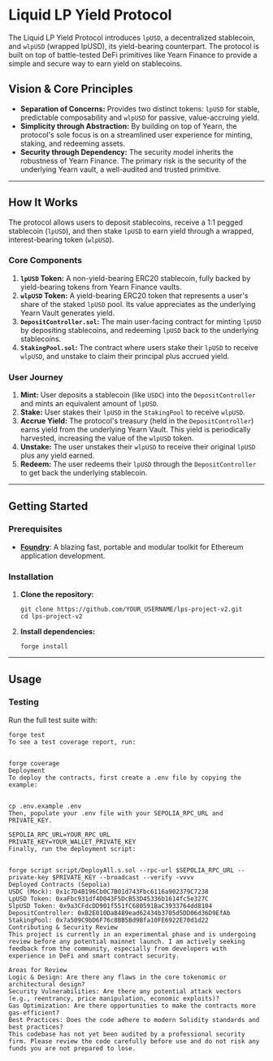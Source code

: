 # Liquid LP Yield Protocol

The Liquid LP Yield Protocol introduces `lpUSD`, a decentralized stablecoin, and `wlpUSD` (wrapped lpUSD), its yield-bearing counterpart. The protocol is built on top of battle-tested DeFi primitives like Yearn Finance to provide a simple and secure way to earn yield on stablecoins.

## Vision & Core Principles

-   **Separation of Concerns:** Provides two distinct tokens: `lpUSD` for stable, predictable composability and `wlpUSD` for passive, value-accruing yield.
-   **Simplicity through Abstraction:** By building on top of Yearn, the protocol's sole focus is on a streamlined user experience for minting, staking, and redeeming assets.
-   **Security through Dependency:** The security model inherits the robustness of Yearn Finance. The primary risk is the security of the underlying Yearn vault, a well-audited and trusted primitive.

---

## How It Works

The protocol allows users to deposit stablecoins, receive a 1:1 pegged stablecoin (`lpUSD`), and then stake `lpUSD` to earn yield through a wrapped, interest-bearing token (`wlpUSD`).

### Core Components

1.  **`lpUSD` Token:** A non-yield-bearing ERC20 stablecoin, fully backed by yield-bearing tokens from Yearn Finance vaults.
2.  **`wlpUSD` Token:** A yield-bearing ERC20 token that represents a user's share of the staked `lpUSD` pool. Its value appreciates as the underlying Yearn Vault generates yield.
3.  **`DepositController.sol`:** The main user-facing contract for minting `lpUSD` by depositing stablecoins, and redeeming `lpUSD` back to the underlying stablecoins.
4.  **`StakingPool.sol`:** The contract where users stake their `lpUSD` to receive `wlpUSD`, and unstake to claim their principal plus accrued yield.

### User Journey

1.  **Mint:** User deposits a stablecoin (like `USDC`) into the `DepositController` and mints an equivalent amount of `lpUSD`.
2.  **Stake:** User stakes their `lpUSD` in the `StakingPool` to receive `wlpUSD`.
3.  **Accrue Yield:** The protocol's treasury (held in the `DepositController`) earns yield from the underlying Yearn Vault. This yield is periodically harvested, increasing the value of the `wlpUSD` token.
4.  **Unstake:** The user unstakes their `wlpUSD` to receive their original `lpUSD` plus any yield earned.
5.  **Redeem:** The user redeems their `lpUSD` through the `DepositController` to get back the underlying stablecoin.

---

## Getting Started

### Prerequisites

-   [**Foundry**](https://book.getfoundry.sh/getting-started/installation): A blazing fast, portable and modular toolkit for Ethereum application development.

### Installation

1.  **Clone the repository:**
    ```shell
    git clone https://github.com/YOUR_USERNAME/lps-project-v2.git
    cd lps-project-v2
    ```

2.  **Install dependencies:**
    ```shell
    forge install
    ```

---

## Usage

### Testing

Run the full test suite with:
```shell
forge test
To see a test coverage report, run:


forge coverage
Deployment
To deploy the contracts, first create a .env file by copying the example:


cp .env.example .env
Then, populate your .env file with your SEPOLIA_RPC_URL and PRIVATE_KEY.

SEPOLIA_RPC_URL=YOUR_RPC_URL
PRIVATE_KEY=YOUR_WALLET_PRIVATE_KEY
Finally, run the deployment script:


forge script script/DeployAll.s.sol --rpc-url $SEPOLIA_RPC_URL --private-key $PRIVATE_KEY --broadcast --verify -vvvv
Deployed Contracts (Sepolia)
USDC (Mock): 0x1c7D4B196Cb0C7B01d743Fbc6116a902379C7238
LpUSD Token: 0xaFbc931df4D043F5DcB53D45336b1614fc5e327C
SlpUSD Token: 0x9a3CFdcDD901f551fC680591BaC3933764dd8104
DepositController: 0xB2E010Da8489ead62434b3705d5DD06d36D9EfAb
StakingPool: 0x7a509C9bD6F76c8BB5Bd9Bfa10FE6922E70d1d22
Contributing & Security Review
This project is currently in an experimental phase and is undergoing review before any potential mainnet launch. I am actively seeking feedback from the community, especially from developers with experience in DeFi and smart contract security.

Areas for Review
Logic & Design: Are there any flaws in the core tokenomic or architectural design?
Security Vulnerabilities: Are there any potential attack vectors (e.g., reentrancy, price manipulation, economic exploits)?
Gas Optimization: Are there opportunities to make the contracts more gas-efficient?
Best Practices: Does the code adhere to modern Solidity standards and best practices?
This codebase has not yet been audited by a professional security firm. Please review the code carefully before use and do not risk any funds you are not prepared to lose.

